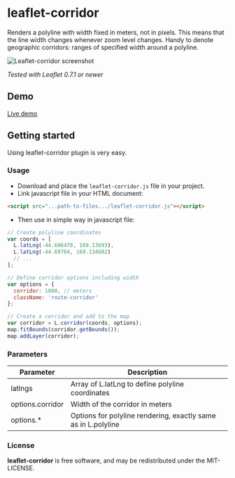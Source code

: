 leaflet-corridor
================
Renders a polyline with width fixed in meters, not in pixels. This means 
that the line width changes whenever zoom level changes. Handy to denote 
geographic corridors: ranges of specified width around a polyline.

![Leaflet-corridor screenshot](http://mikhail.io/2016/10/leaflet-plugin-to-render-geographic-corridors/leaflet-corridor.png)

*Tested with Leaflet 0.7.1 or newer*

## Demo
[Live demo](http://mikhail.io/demos/leaflet-corridor/)

## Getting started
Using leaflet-corridor plugin is very easy.
### Usage
* Download and place the `leaflet-corridor.js` file in your project.
* Link javascript file in your HTML document:
```html
<script src="...path-to-files.../leaflet-corridor.js"></script>
```
* Then use in simple way in javascript file:
```javascript
// Create polyline coordinates
var coords = [
  L.latLng(-44.696476, 169.13693),
  L.latLng(-44.69764, 169.134602)
  // ...
];

// Define corridor options including width
var options = { 
  corridor: 1000, // meters
  className: 'route-corridor' 
};

// Create a corridor and add to the map
var corridor = L.corridor(coords, options);
map.fitBounds(corridor.getBounds());
map.addLayer(corridor);
```

### Parameters
| Parameter         | Description
| ----------------- | ---------------------- 
| latlngs           | Array of L.latLng to define polyline coordinates
| options.corridor  | Width of the corridor in meters
| options.*         | Options for polyline rendering, exactly same as in L.polyline

### License

**leaflet-corridor** is free software, and may be redistributed under the MIT-LICENSE.